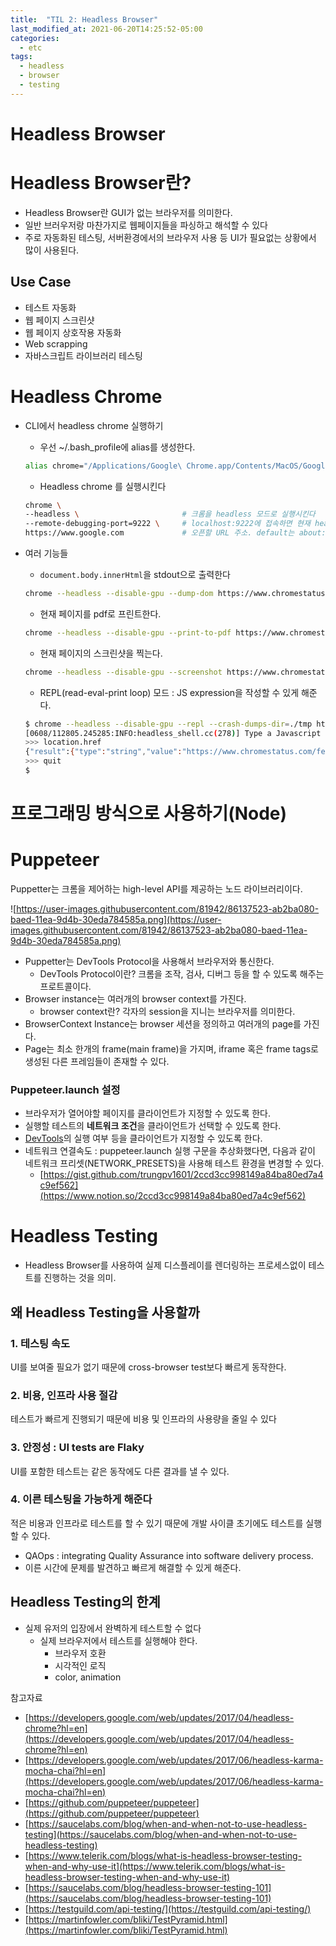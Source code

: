 ```yaml
---
title:  "TIL 2: Headless Browser"
last_modified_at: 2021-06-20T14:25:52-05:00
categories:
  - etc
tags:
  - headless
  - browser
  - testing
---
```


# Headless Browser

# Headless Browser란?

- Headless Browser란 GUI가 없는 브라우저를 의미한다.
- 일반 브러우저랑 마찬가지로 웹페이지들을 파싱하고 해석할 수 있다
- 주로 자동화된 테스팅, 서버환경에서의 브라우저 사용 등 UI가 필요없는 상황에서 많이 사용된다.

## Use Case

- 테스트 자동화
- 웹 페이지 스크린샷
- 웹 페이지 상호작용 자동화
- Web scrapping
- 자바스크립트 라이브러리 테스팅

# Headless Chrome

- CLI에서 headless chrome 실행하기
    - 우선 ~/.bash_profile에 alias를 생성한다.

    ```bash
    alias chrome="/Applications/Google\ Chrome.app/Contents/MacOS/Google\ Chrome"
    ```

    - Headless chrome 를 실행시킨다

    ```bash
    chrome \                           
    --headless \                       # 크롬을 headless 모드로 실행시킨다
    --remote-debugging-port=9222 \     # localhost:9222에 접속하면 현재 headless browser가 렌더링 중인 페이지를 볼 수 있다
    https://www.google.com             # 오픈할 URL 주소. default는 about:blank.
    ```

- 여러 기능들
    - `document.body.innerHtml`을 stdout으로 출력한다

    ```bash
    chrome --headless --disable-gpu --dump-dom https://www.chromestatus.com/
    ```

    - 현재 페이지를 pdf로 프린트한다.

    ```bash
    chrome --headless --disable-gpu --print-to-pdf https://www.chromestatus.com/
    ```

    - 현재 페이지의 스크린샷을 찍는다.

    ```bash
    chrome --headless --disable-gpu --screenshot https://www.chromestatus.com/
    ```

    - REPL(read-eval-print loop) 모드 : JS expression을 작성할 수 있게 해준다.

    ```bash
    $ chrome --headless --disable-gpu --repl --crash-dumps-dir=./tmp https://www.chromestatus.com/
    [0608/112805.245285:INFO:headless_shell.cc(278)] Type a Javascript expression to evaluate or "quit" to exit.
    >>> location.href
    {"result":{"type":"string","value":"https://www.chromestatus.com/features"}}
    >>> quit
    $
    ```

# 프로그래밍 방식으로 사용하기(Node)

# Puppeteer

Puppetter는 크롬을 제어하는 high-level API를 제공하는 노드 라이브러리이다.

![https://user-images.githubusercontent.com/81942/86137523-ab2ba080-baed-11ea-9d4b-30eda784585a.png](https://user-images.githubusercontent.com/81942/86137523-ab2ba080-baed-11ea-9d4b-30eda784585a.png)

- Puppetter는 DevTools Protocol을 사용해서 브라우저와 통신한다.
    - DevTools Protocol이란? 크롬을 조작, 검사, 디버그 등을 할 수 있도록 해주는 프로트콜이다.
- Browser instance는 여러개의 browser context를 가진다.
    - browser context란? 각자의 session을 지니는 브라우저를 의미한다.
- BrowserContext Instance는 browser 세션을 정의하고 여러개의 page를 가진다.
- Page는 최소 한개의 frame(main frame)을 가지며, iframe 혹은 frame tags로 생성된 다른 프레임들이 존재할 수 있다.

### Puppeteer.launch 설정

- 브라우저가 열어야할 페이지를 클라이언트가 지정할 수 있도록 한다.
- 실행할 테스트의 **네트워크 조건**을 클라이언트가 선택할 수 있도록 한다.
- [DevTools](https://pptr.dev/#?product=Puppeteer&version=v3.1.0&show=api-puppeteerlaunchoptions)의 실행 여부 등을 클라이언트가 지정할 수 있도록 한다.
- 네트워크 연결속도 : puppeteer.launch 실행 구문을 추상화했다면, 다음과 같이 네트워크 프리셋(NETWORK_PRESETS)을 사용해 테스트 환경을 변경할 수 있다.
    - [https://gist.github.com/trungpv1601/2ccd3cc998149a84ba80ed7a4c9ef562](https://www.notion.so/2ccd3cc998149a84ba80ed7a4c9ef562)

# Headless Testing

- Headless Browser를 사용하여 실제 디스플레이를 렌더링하는 프로세스없이 테스트를 진행하는 것을 의미.

## 왜 Headless Testing을 사용할까

### 1. 테스팅 속도

UI를 보여줄 필요가 없기 때문에 cross-browser test보다 빠르게 동작한다.

### 2. 비용, 인프라 사용 절감

테스트가 빠르게 진행되기 때문에 비용 및 인프라의 사용량을 줄일 수 있다

### 3.  안정성 : UI tests are Flaky

UI를 포함한 테스트는 같은 동작에도 다른 결과를 낼 수 있다.

### 4. 이른 테스팅을 가능하게 해준다

적은 비용과 인프라로 테스트를 할 수 있기 때문에 개발 사이클 초기에도 테스트를 실행할 수 있다. 

- QAOps : integrating Quality Assurance into software delivery process.
- 이른 시간에 문제를 발견하고 빠르게 해결할 수 있게 해준다.

## Headless Testing의 한계

- 실제 유저의 입장에서 완벽하게 테스트할 수 없다
    - 실제 브라우저에서 테스트를 실행해야 한다.
        - 브라우저 호환
        - 시각적인 로직
        - color, animation

참고자료
- [https://developers.google.com/web/updates/2017/04/headless-chrome?hl=en](https://developers.google.com/web/updates/2017/04/headless-chrome?hl=en)
- [https://developers.google.com/web/updates/2017/06/headless-karma-mocha-chai?hl=en](https://developers.google.com/web/updates/2017/06/headless-karma-mocha-chai?hl=en)
- [https://github.com/puppeteer/puppeteer](https://github.com/puppeteer/puppeteer)
- [https://saucelabs.com/blog/when-and-when-not-to-use-headless-testing](https://saucelabs.com/blog/when-and-when-not-to-use-headless-testing)
- [https://www.telerik.com/blogs/what-is-headless-browser-testing-when-and-why-use-it](https://www.telerik.com/blogs/what-is-headless-browser-testing-when-and-why-use-it)
- [https://saucelabs.com/blog/headless-browser-testing-101](https://saucelabs.com/blog/headless-browser-testing-101)
- [https://testguild.com/api-testing/](https://testguild.com/api-testing/)
- [https://martinfowler.com/bliki/TestPyramid.html](https://martinfowler.com/bliki/TestPyramid.html)